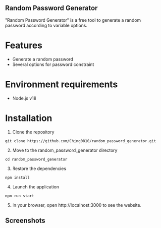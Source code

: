 ## Random Password Generator
"Random Password Generator" is a free tool to generate a random password according to variable options.

# Features
- Generate a random password
- Several options for password constraint

# Environment requirements
- Node.js v18

# Installation
1. Clone the repository

```
git clone https://github.com/Ching0810/random_password_generator.git
```

2. Move to the random_password_generator directory

```
cd random_password_generator
```

3. Restore the dependencies

```
npm install
```

4. Launch the application

```
npm run start
```

5. In your browser, open http://localhost:3000 to see the website.

## Screenshots
